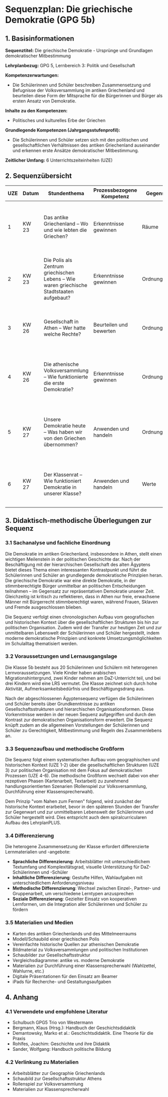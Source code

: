 # Sequenzplan: Die griechische Demokratie (GPG 5b)

## 1. Basisinformationen

**Sequenztitel:** Die griechische Demokratie - Ursprünge und Grundlagen demokratischer Mitbestimmung

**Lehrplanbezug:** GPG 5, Lernbereich 3: Politik und Gesellschaft

**Kompetenzerwartungen:**

- Die Schülerinnen und Schüler beschreiben Zusammensetzung und Befugnisse der Volksversammlung im antiken Griechenland und beurteilen diese Form der Mitsprache für die Bürgerinnen und Bürger als ersten Ansatz von Demokratie.

**Inhalte zu den Kompetenzen:**

- Politisches und kulturelles Erbe der Griechen

**Grundlegende Kompetenzen (Jahrgangsstufenprofil):**

- Die Schülerinnen und Schüler setzen sich mit den politischen und gesellschaftlichen Verhältnissen des antiken Griechenland auseinander und erkennen erste Ansätze demokratischer Mitbestimmung.

**Zeitlicher Umfang:** 6 Unterrichtszeiteinheiten (UZE)

## 2. Sequenzübersicht

| UZE | Datum | Stundenthema                                                                              | Prozessbezogene Kompetenz | Gegenstandsbereich    | Perspektive                       | Stundenziel/Kompetenzerwartung                                                                                                                                                                                                                         | Kommentar zu Inhalt/Verfahren                                              | Querverbindung |
| --- | ----- | ----------------------------------------------------------------------------------------- | ------------------------- | --------------------- | --------------------------------- | ------------------------------------------------------------------------------------------------------------------------------------------------------------------------------------------------------------------------------------------------------ | -------------------------------------------------------------------------- | -------------- |
| 1   | KW 23 | Das antike Griechenland – Wo und wie lebten die Griechen?                                 | Erkenntnisse gewinnen     | Räume                 | Historisch/Geographisch           | Die SuS lokalisieren das antike Griechenland auf einer Karte und beschreiben grundlegende geographische Merkmale, indem sie eine Karte auswerten, was daran erkennbar wird, dass sie mindestens drei geografische Besonderheiten benennen können.      | Einstieg in die Sequenz, Orientierung im Raum, Vergleich mit Ägypten       | LB 1           |
| 2   | KW 23 | Die Polis als Zentrum griechischen Lebens – Wie waren griechische Stadtstaaten aufgebaut? | Erkenntnisse gewinnen     | Ordnungssysteme       | Historisch                        | Die SuS erklären den Aufbau und die Struktur einer griechischen Polis, indem sie ein Modell einer Polis analysieren, was daran erkennbar wird, dass sie die wichtigsten Teile einer Polis benennen und ihre Funktionen erläutern können.               | Stadtstaaten als politische Einheiten, Schwerpunkt Athen                   | LB 2           |
| 3   | KW 26 | Gesellschaft in Athen – Wer hatte welche Rechte?                                          | Beurteilen und bewerten   | Ordnungssysteme/Werte | Historisch/Sozialwissenschaftlich | Die SuS analysieren die Gesellschaftsstruktur im antiken Athen, indem sie unterschiedliche Bevölkerungsgruppen vergleichen, was daran erkennbar wird, dass sie die Gruppen nach ihren Rechten und Pflichten einordnen können.                          | Vergleich zur ägyptischen Gesellschaftspyramide, kritische Reflexion       | LB 3           |
| 4   | KW 26 | Die athenische Volksversammlung – Wie funktionierte die erste Demokratie?                 | Erkenntnisse gewinnen     | Ordnungssysteme       | Historisch/Sozialwissenschaftlich | Die SuS beschreiben Zusammensetzung und Befugnisse der Volksversammlung, indem sie historische Quellen auswerten, was daran erkennbar wird, dass sie den Ablauf und die Entscheidungsprozesse erklären können.                                         | Schwerpunkt auf politischen Institutionen, Konzept der direkten Demokratie | LB 3/4         |
| 5   | KW 27 | Unsere Demokratie heute – Was haben wir von den Griechen übernommen?                      | Anwenden und handeln      | Ordnungssysteme/Werte | Sozialwissenschaftlich            | Die SuS vergleichen die antike Demokratie mit heutigen demokratischen Strukturen, indem sie Gemeinsamkeiten und Unterschiede herausarbeiten, was daran erkennbar wird, dass sie mindestens drei Gemeinsamkeiten und drei Unterschiede benennen können. | Transfer in die Gegenwart, Bezug zur Lebenswelt der SuS                    | LB 3/4         |
| 6   | KW 27 | Der Klassenrat – Wie funktioniert Demokratie in unserer Klasse?                           | Anwenden und handeln      | Werte                 | Sozialwissenschaftlich            | Die SuS wenden demokratische Prinzipien praktisch an, indem sie die Klassenratstruktur evaluieren vorbereiten und durchführen, was daran erkennbar wird, dass sie den Prozess aktiv mitgestalten und reflektieren können.                              | Praktische Anwendung, Vertiefung des Demokratieverständnisses              | LB 4           |

## 3. Didaktisch-methodische Überlegungen zur Sequenz

### 3.1 Sachanalyse und fachliche Einordnung

Die Demokratie im antiken Griechenland, insbesondere in Athen, stellt einen wichtigen Meilenstein in der politischen Geschichte dar. Nach der Beschäftigung mit der hierarchischen Gesellschaft des alten Ägyptens bietet dieses Thema einen interessanten Kontrastpunkt und führt die Schülerinnen und Schüler an grundlegende demokratische Prinzipien heran. Die griechische Demokratie war eine direkte Demokratie, in der stimmberechtigte Bürger unmittelbar an politischen Entscheidungen teilnahmen – im Gegensatz zur repräsentativen Demokratie unserer Zeit. Gleichzeitig ist kritisch zu reflektieren, dass in Athen nur freie, erwachsene Männer mit Bürgerrecht stimmberechtigt waren, während Frauen, Sklaven und Fremde ausgeschlossen blieben.

Die Sequenz verfolgt einen chronologischen Aufbau vom geografischen und historischen Kontext über die gesellschaftlichen Strukturen bis hin zur politischen Organisation. Zudem wird der Transfer zur heutigen Zeit und zur unmittelbaren Lebenswelt der Schülerinnen und Schüler hergestellt, indem moderne demokratische Prinzipien und konkrete Umsetzungsmöglichkeiten im Schulalltag thematisiert werden.

### 3.2 Voraussetzungen und Lernausgangslage

Die Klasse 5b besteht aus 20 Schülerinnen und Schülern mit heterogenen Lernvoraussetzungen. Viele Kinder haben arabischen Migrationshintergrund, zwei Kinder nehmen am DaZ-Unterricht teil, und bei drei Kindern wird eine LRS vermutet. Die Klasse zeichnet sich durch hohe Aktivität, Aufmerksamkeitsbedürfnis und Beschäftigungsdrang aus.

Nach der abgeschlossenen Ägyptensequenz verfügen die Schülerinnen und Schüler bereits über Grundkenntnisse zu antiken Gesellschaftsstrukturen und hierarchischen Organisationsformen. Diese Vorkenntnisse werden in der neuen Sequenz aufgegriffen und durch den Kontrast zur demokratischen Organisationsform erweitert. Die Sequenz knüpft zudem an die allgemeinen Vorstellungen der Schülerinnen und Schüler zu Gerechtigkeit, Mitbestimmung und Regeln des Zusammenlebens an.

### 3.3 Sequenzaufbau und methodische Großform

Die Sequenz folgt einem systematischen Aufbau vom geographischen und historischen Kontext (UZE 1-2) über die gesellschaftlichen Strukturen (UZE 3) zur politischen Organisation mit dem Fokus auf demokratischen Prozessen (UZE 4-6). Die methodische Großform wechselt dabei von eher rezeptiven Phasen (Kartenarbeit, Textarbeit) zu zunehmend handlungsorientierten Szenarien (Rollenspiel zur Volksversammlung, Durchführung einer Klassensprecherwahl).

Dem Prinzip "vom Nahen zum Fernen" folgend, wird zunächst der historische Kontext erarbeitet, bevor in den späteren Stunden der Transfer zur Gegenwart und zur unmittelbaren Lebenswelt der Schülerinnen und Schüler hergestellt wird. Dies entspricht auch dem spiralcurricularen Aufbau des LehrplanPLUS.

### 3.4 Differenzierung

Die heterogene Zusammensetzung der Klasse erfordert differenzierte Lernmaterialien und -angebote:

- **Sprachliche Differenzierung**: Arbeitsblätter mit unterschiedlichem Textumfang und Komplexitätsgrad, visuelle Unterstützung für DaZ-Schülerinnen und -Schüler
- **Inhaltliche Differenzierung**: Gestufte Hilfen, Wahlaufgaben mit unterschiedlichem Anforderungsniveau
- **Methodische Differenzierung**: Wechsel zwischen Einzel-, Partner- und Gruppenarbeit, um verschiedene Lerntypen anzusprechen
- **Soziale Differenzierung**: Gezielter Einsatz von kooperativen Lernformen, um die Integration aller Schülerinnen und Schüler zu fördern

### 3.5 Materialien und Medien

- Karten des antiken Griechenlands und des Mittelmeerraums
- Modell/Schaubild einer griechischen Polis
- Vereinfachte historische Quellen zur athenischen Demokratie
- Bildmaterial zu Volksversammlungen und politischen Institutionen
- Schaubilder zur Gesellschaftsstruktur
- Vergleichsdiagramme: antike vs. moderne Demokratie
- Materialien zur Durchführung einer Klassensprecherwahl (Wahlzettel, Wahlurne, etc.)
- Digitale Präsentationen für den Einsatz am Beamer
- iPads für Recherche- und Gestaltungsaufgaben

## 4. Anhang

### 4.1 Verwendete und empfohlene Literatur

- Schulbuch GPG5 Trio von Westermann
- Bergmann, Klaus (Hrsg.): Handbuch der Geschichtsdidaktik
- Demantowsky, Marko et al.: Geschichtsdidaktik. Eine Theorie für die Praxis
- Rohlfes, Joachim: Geschichte und ihre Didaktik
- Sander, Wolfgang: Handbuch politische Bildung

### 4.2 Verlinkung zu Materialien

- Arbeitsblätter zur Geographie Griechenlands
- Schaubild zur Gesellschaftsstruktur Athens
- Rollenspiel zur Volksversammlung
- Materialien zur Klassensprecherwahl